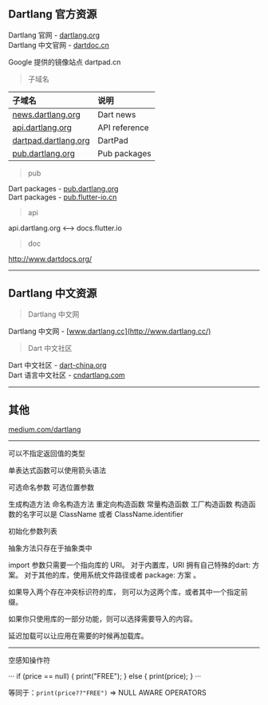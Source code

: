 ## Dartlang 官方资源

Dartlang 官网 - [dartlang.org](https://www.dartlang.org/)  
Dartlang 中文官网 - [dartdoc.cn](http://www.dartdoc.cn/)

Google 提供的镜像站点 dartpad.cn

> 子域名

|   子域名  |    说明   |
| :-------- | :------  |
| [news.dartlang.org](https://news.dartlang.org) | Dart news |
| [api.dartlang.org](https://api.dartlang.org) | API reference |
| [dartpad.dartlang.org](https://dartpad.dartlang.org) | DartPad |
| [pub.dartlang.org](https://pub.dartlang.org/) | Pub packages |

> pub

Dart packages - [pub.dartlang.org](https://pub.dartlang.org/)  
Dart packages - [pub.flutter-io.cn](https://pub.flutter-io.cn/)  

> api

api.dartlang.org <--> docs.flutter.io


> doc

http://www.dartdocs.org/

---

## Dartlang 中文资源

> Dartlang 中文网

Dartlang 中文网 - [www.dartlang.cc](http://www.dartlang.cc/)  

> Dart 中文社区

Dart 中文社区 - [dart-china.org](https://www.dart-china.org/)  
Dart 语言中文社区 - [cndartlang.com](http://www.cndartlang.com/)  

---

## 其他

[medium.com/dartlang](https://medium.com/dartlang)  

---

可以不指定返回值的类型

单表达式函数可以使用箭头语法

可选命名参数 可选位置参数

生成构造方法  命名构造方法 重定向构造函数 常量构造函数 工厂构造函数
构造函数的名字可以是 ClassName 或者 ClassName.identifier

初始化参数列表

抽象方法只存在于抽象类中

import 参数只需要一个指向库的 URI。 对于内置库，URI 拥有自己特殊的dart: 方案。 对于其他的库，使用系统文件路径或者 package: 方案 。

如果导入两个存在冲突标识符的库， 则可以为这两个库，或者其中一个指定前缀。

如果你只使用库的一部分功能，则可以选择需要导入的内容。

延迟加载可以让应用在需要的时候再加载库。

---

空感知操作符

···
if (price == null) {
   print("FREE");
} else {
   print(price);
}
···

等同于：`print(price??"FREE")`  => NULL AWARE OPERATORS